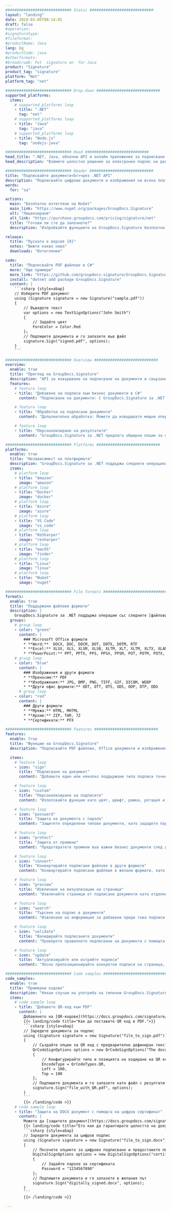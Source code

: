 ```yaml
---
############################# Static ############################
layout: "landing"
date: 2024-03-05T08:14:01
draft: false
#operation: 
#signaturetype: 
#fileformat: 
#productName: Java
lang: bg
#productCode: java
#otherformats: 
#breadcrumb: Put  signature on  for Java
product: "Signature"
product_tag: "signature"
platform: "Net"
platform_tag: "net"

############################# Drop-down ############################
supported_platforms:
  items:
    # supported_platforms loop
    - title: ".NET"
      tag: "net"
    # supported_platforms loop
    - title: "Java"
      tag: "java"
    # supported_platforms loop
    - title: "Node.js"
      tag: "nodejs-java"

############################# Head ############################
head_title: ".NET, Java, облачни API и онлайн приложения за подписване на документи"
head_description: "Вземете цялостно решение за електронен подпис на документи за .NET, Java и базирани на облак приложения. Подписвайте обичайните формати на документи онлайн с помощта на проста функция за плъзгане и пускане"

############################# Header ############################
title: "Подписвайте документи<br>чрез .NET API"
description: "Подписвайте цифрови документи и изображения на всяка платформа, като използвате нашите гъвкави API и базирани на приложения решения за програмисти и крайни потребители."
words:
  for: "за"

actions:
  main: "Безплатно изтегляне на NuGet"
  main_link: "https://www.nuget.org/packages/GroupDocs.Signature"
  alt: "Лицензиране"
  alt_link: "https://purchase.groupdocs.com/pricing/signature/net"
  title: "Готови ли сте да започнете?"
  description: "Изпробвайте функциите на GroupDocs.Signature безплатно или поискайте лиценз"

release:
  title: "Пусната е версия {0}"
  notes: "Вижте какво ново"
  downloads: "Изтегляния"

code:
  title: "Подписвайте PDF файлове в C#"
  more: "Още примери"
  more_link: "https://github.com/groupdocs-signature/GroupDocs.Signature-for-.NET"
  install: "dotnet add package GroupDocs.Signature"
  content: |
    ```csharp {style=abap}   
    // Изберете PDF документ
    using (Signature signature = new Signature("sample.pdf"))
    {
        // Въведете текст
        var options = new TextSignOptions("John Smith")
        {
            // Задайте цвят
            ForeColor = Color.Red
        };
        // Подпишете документа и го запазете във файл
        signature.Sign("signed.pdf", options);
    }
    ```

############################# Overview ############################
overview:
  enable: true
  title: "Преглед на GroupDocs.Signature"
  description: "API за извършване на подписване на документи и свързани операции в .NET приложения"
  features:
    # feature loop
    - title: "Добавяне на подписи към бизнес документи в C#"
      content: "Подписване на документи: С GroupDocs.Signature за .NET можете да добавяте различни типове подписи, като текст, изображения, баркодове и цифрови сертификати, към PDF и Office документи. Този API ви позволява да подписвате вашите документи с почти всеки тип данни, включително скрити метаданни."

    # feature loop
    - title: "Обработка на подписани документи"
      content: "Допълнителна обработка: Можете да извършвате мощни операции върху подписани документи с помощта на GroupDocs.Signature. Това включва търсене на съществуващи подписи в бизнес документи и проверката им с помощта на специфични критерии. Освен това можете да извличате информация за документа и да визуализирате страници чрез този .NET API."

    # feature loop
    - title: "Персонализиране на резултатите"
      content: "GroupDocs.Signature за .NET предлага обширни опции за персонализиране. Можете прецизно да позиционирате подписите навсякъде на страницата на документа и да коригирате външния им вид с помощта на различни настройки. Освен това този API поддържа запазване на обработени документи в широка гама от поддържани формати."

############################# Platforms ############################
platforms:
  enable: true
  title: "Независимост на платформата"
  description: "GroupDocs.Signature за .NET поддържа следните операционни системи, рамки и мениджъри на пакети"
  items:
    # platform loop
    - title: "Amazon"
      image: "amazon"
    # platform loop
    - title: "Docker"
      image: "docker"
    # platform loop
    - title: "Azure"
      image: "azure"
    # platform loop
    - title: "VS Code"
      image: "vs_code"
    # platform loop
    - title: "ReSharper"
      image: "resharper"
    # platform loop
    - title: "macOS"
      image: "finder"
    # platform loop
    - title: "Linux"
      image: "linux"
    # platform loop
    - title: "NuGet"
      image: "nuget"

############################# File formats ############################
formats:
  enable: true
  title: "Поддържани файлови формати"
  description: |
    GroupDocs.Signature за .NET поддържа операции със следните [файлови формати](https://docs.groupdocs.com/signature/net/supported-document-formats/).
  groups:
    # group loop
    - color: "green"
      content: |
        ### Microsoft Office формати
        * **Word:**  DOCX, DOC, DOCM, DOT, DOTX, DOTM, RTF
        * **Excel:** XLSX, XLS, XLSM, XLSB, XLTM, XLT, XLTM, XLTX, XLAM, SXC, SpreadsheetML
        * **PowerPoint:** PPT, PPTX, PPS, PPSX, PPSM, POT, POTM, POTX, PPTM
    # group loop
    - color: "blue"
      content: |
        ### Изображения и други формати
        * **Преносим:** PDF
        * **Изображения:** JPG, BMP, PNG, TIFF, GIF, DICOM, WEBP
        * **Други офис формати:** ODT, OTT, OTS, ODS, ODP, OTP, ODG
      # group loop
    - color: "red"
      content: |
        ### Други формати
        * **Мрежа:** HTML, MHTML
        * **Архив:** ZIP, TAR, 7Z
        * **Сертификати:** PFX

############################# Features ############################
features:
  enable: true
  title: "Функции на GroupDocs.Signature"
  description: "Подписвайте PDF файлове, Office документи и изображения бързо и точно"

  items:
    # feature loop
    - icon: "sign"
      title: "Подписване на документ"
      content: "Добавете един или няколко поддържани типа подписи точно на всяка определена позиция в бизнес документи."

    # feature loop
    - icon: "custom"
      title: "Персонализиране на подписите"
      content: "Използвайте функции като цвят, шрифт, рамка, ротация и т.н., за да конфигурирате външния вид на подписите."

    # feature loop
    - icon: "password"
      title: "Защита на документа с парола"
      content: "Защитете определени типове документи, като зададете парола след подписване."

    # feature loop
    - icon: "protect"
      title: "Защита от промени"
      content: "Предотвратете промени във важни бизнес документи след добавяне на подпис с цифров сертификат."

    # feature loop
    - icon: "convert"
      title: "Конвертирайте подписани файлове в други формати"
      content: "Конвертирайте подписани файлове в желани формати, като например запазване на Word документ като PDF."

    # feature loop
    - icon: "preview"
      title: "Извличане на визуализации на страници"
      content: "Извличайте страници от подписани документи като отделни изображения за бъдеща обработка."

    # feature loop
    - icon: "search"
      title: "Търсене на подпис в документи"
      content: "Извличане на информация за добавени преди това подписи в конкретни документи."

    # feature loop
    - icon: "validate"
      title: "Валидирайте подписаните документи"
      content: "Проверете правилното подписване на документи с помощта на функции за валидиране."

    # feature loop
    - icon: "update"
      title: "Актуализирайте или изтрийте подписи"
      content: "Лесно препозиционирайте конкретни подписи на страница, модифицирайте техния текст или ги изтрийте без никакви проблеми."

############################# Code samples ############################
code_samples:
  enable: true
  title: "Примерни кодове"
  description: "Някои случаи на употреба на типични GroupDocs.Signature за .NET операции"
  items:
    # code sample loop
    - title: "Добавете QR-код към PDF"
      content: |
        Добавянето на [QR-кодове](https://docs.groupdocs.com/signature/net/esign-document-with-qr-code-signature/) към конкретни страници с PDF документи може да подобри бизнес процесите. По-долу е даден пример как да добавите QR код с помощта на GroupDocs.Signature.
        {{< landing/code title="Как да поставите QR код в PDF.">}}
        ```csharp {style=abap}
        // Заредете документа за подпис
        using (Signature signature = new Signature("file_to_sign.pdf"))
        {
            // Създайте опции за QR код с предварително дефиниран текст
            QrCodeSignOptions options = new QrCodeSignOptions("The document is approved by John Smith")
            {
                // Конфигурирайте типа и позицията на кодиране на QR код на страницата
                EncodeType = QrCodeTypes.QR,
                Left = 100,
                Top = 100
            };
            // Подпишете документа и го запазете като файл с резултати
            signature.Sign("file_with_QR.pdf", options);
        }
        ```
        {{< /landing/code >}}
    # code sample loop
    - title: "Защита на DOCX документ с помощта на цифров сертификат"
      content: |
        Можете да [защитете документ](https://docs.groupdocs.com/signature/net/esign-document-with-digital-signature/), като използвате лични или корпоративни подписи, съхранени като цифрови сертификати. Такива защитени документи не могат да бъдат модифицирани без обезсилване на подписа.
        {{< landing/code title="Ето как да гарантирате целостта на документа.">}}
        ```csharp {style=abap}   
        // Заредете документа за цифров подпис
        using (Signature signature = new Signature("file_to_sign.docx"))
        {
            // Посочете опциите за цифрово подписване и предоставете пътя до файла със сертификата
            DigitalSignOptions options = new DigitalSignOptions("certificate.pfx")
            {
                // Задайте парола за сертификата
                Password = "1234567890"
            };
            // Подпишете документа и го запазете в желания път
            signature.Sign("digitally_signed.docx", options);
        }
        ```
        {{< /landing/code >}}

---
```

